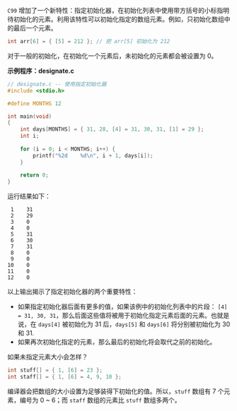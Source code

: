`C99` 增加了一个新特性：指定初始化器，在初始化列表中使用带方括号的小标指明待初始化的元素。利用该特性可以初始化指定的数组元素。例如，只初始化数组中的最后一个元素。

```c
int arr[6] = { [5] = 212 };	// 把 arr[5] 初始化为 212
```

对于一般的初始化，在初始化一个元素后，未初始化的元素都会被设置为 0。

**示例程序：designate.c**

```c
// designate.c -- 使用指定初始化器
#include <stdio.h>

#define MONTHS 12

int main(void)
{
	int days[MONTHS] = { 31, 28, [4] = 31, 30, 31, [1] = 29 };
	int i;
	
	for (i = 0; i < MONTHS; i++) {
		printf("%2d    %d\n", i + 1, days[i]);
	}
	
	return 0;
}
```

运行结果如下：

```
 1    31
 2    29
 3    0
 4    0
 5    31
 6    30
 7    31
 8    0
 9    0
10    0
11    0
12    0
```

以上输出揭示了指定初始化器的两个重要特性：

+ 如果指定初始化器后面有更多的值，如果该例中的初始化列表中的片段： `[4] = 31, 30, 31`，那么后面这些值将被用于初始化指定元素后面的元素。也就是说，在 `days[4]` 被初始化为 31 后，`days[5]` 和 `days[6]` 将分别被初始化为 30 和 31.
+ 如果再次初始化指定的元素，那么最后的初始化将会取代之前的初始化。

如果未指定元素大小会怎样？

```c
int stuff[] = { 1, [6] = 23 };
int staff[] = { 1, [6] = 4, 9, 10 };
```

编译器会把数组的大小设置为足够装得下初始化的值。所以，`stuff` 数组有 7 个元素，编号为 0 ~ 6；而 `staff` 数组的元素比 `stuff` 数组多两个。